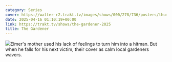 ```yaml
---
category: Series
cover: https://walter-r2.trakt.tv/images/shows/000/278/736/posters/thumb/90fc437bb0.jpg.webp
date: 2025-04-16 01:10:19+00:00
link: https://trakt.tv/shows/the-gardener-2025
title: The Gardener
---
```


![](https://walter-r2.trakt.tv/images/shows/000/278/736/fanarts/thumb/a474fd8096.jpg)Elmer's mother used his lack of feelings to turn him into a hitman. But when he falls for his next victim, their cover as calm local gardeners wavers.
